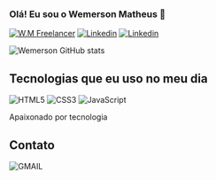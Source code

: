 ### Olá! Eu sou o Wemerson Matheus 👋

[![W.M Freelancer](https://img.shields.io/badge/W.MFreelancer-0056D2?style=for-the-badge&logo=Coursera&logoColor=white)](https://wm-freelancer.vercel.app/)
[![Linkedin](https://img.shields.io/badge/LinkedIn-0077B5?style=for-the-badge&logo=linkedin&logoColor=white)](http://www.linkedin.com/in/wemerson-matheus)
[![Linkedin](https://img.shields.io/badge/Instagram-E4405F?style=for-the-badge&logo=instagram&logoColor=white)](https://www.instagram.com/wemerson_dev/)

![Wemerson GitHub stats](https://github-readme-stats.vercel.app/api?username=wemersonmatheuss&show_icons=true&theme=dark)


## Tecnologias que eu uso no meu dia

![HTML5](https://img.shields.io/badge/HTML5-E34F26?style=for-the-badge&logo=html5&logoColor=white)
![CSS3](https://img.shields.io/badge/CSS3-1572B6?style=for-the-badge&logo=css3&logoColor=white)
![JavaScript](https://img.shields.io/badge/JavaScript-F7DF1E?style=for-the-badge&logo=javascript&logoColor=black)

Apaixonado por tecnologia 

## Contato

![GMAIL](https://img.shields.io/badge/Gmail-D14836?style=for-the-badge&logo=gmail&logoColor=white)



